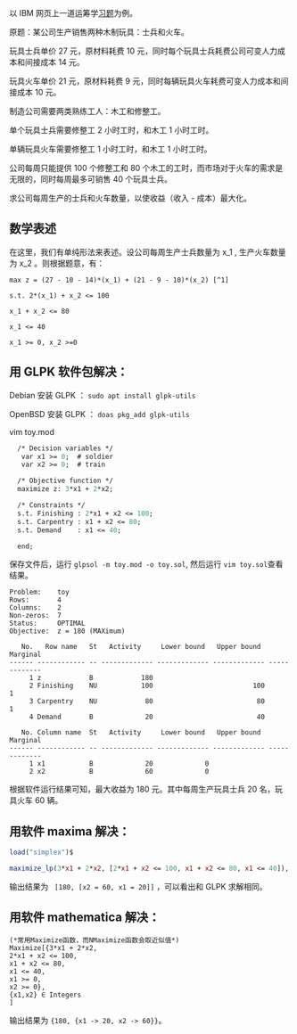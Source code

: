 以 IBM 网页上一道运筹学[习题](https://www.ibm.com/developerworks/cn/linux/l-glpk1/index.html)为例。

原题：某公司生产销售两种木制玩具：士兵和火车。

玩具士兵单价 27 元，原材料耗费 10 元，同时每个玩具士兵耗费公司可变人力成本和间接成本 14 元。

玩具火车单价 21 元，原材料耗费 9 元，同时每辆玩具火车耗费可变人力成本和间接成本 10 元。

制造公司需要两类熟练工人：木工和修整工。

单个玩具士兵需要修整工 2 小时工时，和木工 1 小时工时。

单辆玩具火车需要修整工 1 小时工时，和木工 1 小时工时。

公司每周只能提供 100 个修整工和 80 个木工的工时，而市场对于火车的需求是无限的，同时每周最多可销售 40 个玩具士兵。

求公司每周生产的士兵和火车数量，以使收益（收入 - 成本）最大化。

## 数学表述

在这里，我们有单纯形法来表述。设公司每周生产士兵数量为 x_1 , 生产火车数量为 x_2 。则根据题意，有：

```
max z = (27 - 10 - 14)*(x_1) + (21 - 9 - 10)*(x_2) [^1]

s.t. 2*(x_1) + x_2 <= 100

x_1 + x_2 <= 80

x_1 <= 40

x_1 >= 0, x_2 >=0
```

## 用 GLPK 软件包解决：

Debian 安装 GLPK ： `sudo apt install glpk-utils`

OpenBSD 安装 GLPK ： `doas pkg_add glpk-utils`

vim toy.mod

```toy.mod
  /* Decision variables */
   var x1 >= 0;  # soldier 
   var x2 >= 0;  # train 

  /* Objective function */
  maximize z: 3*x1 + 2*x2;

  /* Constraints */
  s.t. Finishing : 2*x1 + x2 <= 100;
  s.t. Carpentry : x1 + x2 <= 80;
  s.t. Demand    : x1 <= 40;

  end;
```
保存文件后，运行 `glpsol -m toy.mod -o toy.sol`, 然后运行 `vim toy.sol`查看结果。

```toy.sol
Problem:    toy
Rows:       4
Columns:    2
Non-zeros:  7
Status:     OPTIMAL
Objective:  z = 180 (MAXimum)

   No.   Row name   St   Activity     Lower bound   Upper bound    Marginal
------ ------------ -- ------------- ------------- ------------- -------------
     1 z            B            180
     2 Finishing    NU           100                         100             1
     3 Carpentry    NU            80                          80             1
     4 Demand       B             20                          40

   No. Column name  St   Activity     Lower bound   Upper bound    Marginal
------ ------------ -- ------------- ------------- ------------- -------------
     1 x1           B             20             0
     2 x2           B             60             0
```

根据软件运行结果可知，最大收益为 180 元。其中每周生产玩具士兵 20 名，玩具火车 60 辆。

## 用软件 maxima 解决：

```maxima
load("simplex")$

maximize_lp(3*x1 + 2*x2, [2*x1 + x2 <= 100, x1 + x2 <= 80, x1 <= 40]), nonnegative_lp=true;
```
输出结果为 ` [180, [x2 = 60, x1 = 20]]` ，可以看出和 GLPK 求解相同。

## 用软件 mathematica 解决：

```wolfram
(*常用Maximize函数，而NMaximize函数会取近似值*)
Maximize[{3*x1 + 2*x2,
2*x1 + x2 <= 100,
x1 + x2 <= 80,
x1 <= 40,
x1 >= 0,
x2 >= 0},
{x1,x2} ∈ Integers
]
```
输出结果为 `{180, {x1 -> 20, x2 -> 60}}`。

[^1]: 亦可写作(27 - 10 - 14)*(x_1) + (21 - 9 - 10)*(x_2) =!= max
